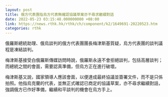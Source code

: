```yaml
---
layout: post
title: 俄方代表團指烏方代表無確認協議草案亦不尋求繼續對話
date: 2022-05-23 03:15:48.000000000 +08:00
link: https://news.rthk.hk/rthk/ch/component/k2/1649691-20220523.htm
categories: rthk
---
```


俄羅斯總統助理、俄烏談判的俄方代表團團長梅津斯基質疑，烏方代表團的談判議程是凍結談判。

梅津斯基接受白俄羅斯傳媒訪問時說，俄羅斯永遠不會拒絕談判，包括高層談判；而總統之間的會面，需要認真準備，但烏方正在進行破壞。

梅津斯基又說，國家領導人應該會面，以便達成最終協議並簽署文件，而不是只係拍照。他指烏克蘭的代表，並無正式確認已商定的協議草案，亦不尋求繼續對話，強調俄方已作好準備，繼續和平談判的機會在烏方手上。
